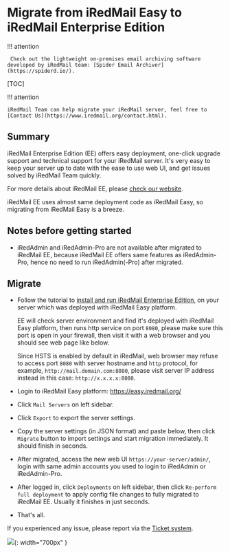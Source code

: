 # Migrate from iRedMail Easy to iRedMail Enterprise Edition

!!! attention

	 Check out the lightweight on-premises email archiving software developed by iRedMail team: [Spider Email Archiver](https://spiderd.io/).

[TOC]

!!! attention

    iRedMail Team can help migrate your iRedMail server, feel free to
    [Contact Us](https://www.iredmail.org/contact.html).

## Summary

iRedMail Enterprise Edition (EE) offers easy deployment, one-click upgrade
support and technical support for your iRedMail server. It's very easy to keep
your server up to date with the ease to use web UI, and get issues solved by
iRedMail Team quickly.

For more details about iRedMail EE, please
[check our website](https://www.iredmail.org/ee.html).

iRedMail EE uses almost same deployment code as iRedMail Easy, so migrating
from iRedMail Easy is a breeze.

## Notes before getting started

- iRedAdmin and iRedAdmin-Pro are not available after migrated to iRedMail EE,
  because iRedMail EE offers same features as iRedAdmin-Pro, hence
  no need to run iRedAdmin(-Pro) after migrated.

## Migrate

- Follow the tutorial to [install and run iRedMail Enterprise Edition](./install.ee.html),
  on your server which was deployed with iRedMail Easy platform.

    EE will check server environment and find it's deployed with iRedMail Easy
    platform, then runs http service on port `8080`, please make sure this port
    is open in your firewall, then visit it with a web browser and you should
    see web page like below.

    Since HSTS is enabled by default in iRedMail, web browser may refuse to
    access port `8080` with server hostname and `http` protocol, for example,
    `http://mail.domain.com:8080`, please visit server IP address instead in
    this case: `http://x.x.x.x:8080`.

- Login to iRedMail Easy platform: <https://easy.iredmail.org/>
- Click `Mail Servers` on left sidebar.
- Click `Export` to export the server settings.
- Copy the server settings (in JSON format) and paste below, then click
`Migrate` button to import settings and start migration immediately. It should finish in seconds.
- After migrated, access the new web UI `https://your-server/admin/`,
  login with same admin accounts you used to login to iRedAdmin or iRedAdmin-Pro.
- After logged in, click `Deployments` on left sidebar, then click
  `Re-perform full deployment` to apply config file changes to fully migrated
  to iRedMail EE. Usually it finishes in just seconds.
- That's all.

If you experienced any issue, please report via the [Ticket system](https://store.iredmail.org/tickets).

![](./images/ee/easy.to.ee.png){: width="700px" }
